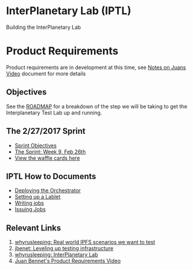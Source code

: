 # InterPlanetary Lab (IPTL)
Building the InterPlanetary Lab

# Product Requirements
Product requirements are in development at this time, see [Notes on Juans Video](https://github.com/ipfs/test-lab/blob/master/notes-on-jauns-video.md) document for more details

## Objectives
See the [ROADMAP](ROADMAP.md) for a breakdown of the step we will be taking to get the Interplanetary Test Lab up and running.

## The 2/27/2017 Sprint
- [Sprint Objectives](https://github.com/ipfs/test-lab/blob/master/sprint-objectives-2-27-2017.md)
- [The Sprint: Week 9, Feb 26th](https://github.com/ipfs/pm/issues/354)
- [View the waffle cards here](https://waffle.io/ipfs/test-lab)

## IPTL How to Documents
- [Deploying the Orchestrator](deploying-the-orchestrator.md)
- [Setting up a Lablet](setting-up-lablet.md)
- [Writing jobs](writing-jobs.md)
- [Issuing Jobs](issuing-jobs.md)

## Relevant Links
1. [whyrusleeping: Real world IPFS scenarios we want to test](https://github.com/ipfs/notes/issues/211)
2. [jbenet: Leveling up testing infrastructure](https://github.com/ipfs/notes/issues/202)
3. [whyrusleeping: InterPlanetary Lab](https://github.com/ipfs/notes/issues/191)
4. [Juan Bennet's Product Requirements Video](https://www.youtube.com/watch?v=giQfhypeo7g)
